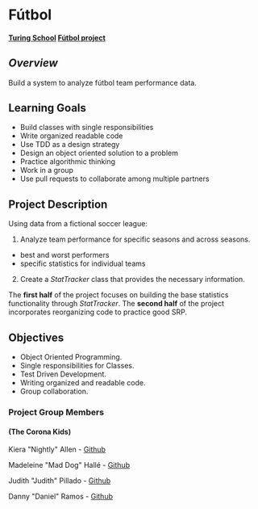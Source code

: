 # Fútbol

#### [Turing School](https://turing.io/) [Fútbol project](https://backend.turing.io/module1/projects/futbol/index)

## _Overview_

Build a system to analyze fútbol team performance data.

## Learning Goals
- Build classes with single responsibilities
- Write organized readable code
- Use TDD as a design strategy
- Design an object oriented solution to a problem
- Practice algorithmic thinking
- Work in a group
- Use pull requests to collaborate among multiple partners

## Project Description
Using data from a fictional soccer league:
1. Analyze team performance for specific seasons and across seasons.
  - best and worst performers
  - specific statistics for individual teams
2. Create a *StatTracker* class that provides the necessary information.

The **first half** of the project focuses on building the base statistics functionality through *StatTracker*. The **second half** of the project incorporates reorganizing code to practice good SRP.

## Objectives

- Object Oriented Programming.
- Single responsibilities for Classes.
- Test Driven Development.
- Writing organized and readable code.
- Group collaboration.

### Project Group Members
#### (The Corona Kids)

Kiera "Nightly" Allen - [Github](https://github.com/KieraAllen)

Madeleine "Mad Dog" Hallé - [Github](https://github.com/madhalle)

Judith "Judith" Pillado - [Github](https://github.com/judithpillado)

Danny "Daniel" Ramos - [Github](https://github.com/muydanny)
